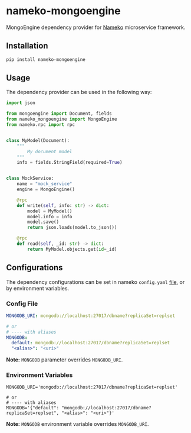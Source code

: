 # nameko-mongoengine
MongoEngine dependency provider for [Nameko](https://github.com/nameko/nameko) microservice framework.

## Installation

```bash
pip install nameko-mongoengine
```

## Usage

The dependency provider can be used in the following way:
```python
import json

from mongoengine import Document, fields
from nameko_mongoengine import MongoEngine
from nameko.rpc import rpc


class MyModel(Document):
    """
        My document model
    """
    info = fields.StringField(required=True)


class MockService:
    name = "mock_service"
    engine = MongoEngine()

    @rpc
    def write(self, info: str) -> dict:
        model = MyModel()
        model.info = info
        model.save()
        return json.loads(model.to_json())

    @rpc
    def read(self, _id: str) -> dict:
        return MyModel.objects.get(id=_id)
```

## Configurations

The dependency configurations can be set in nameko `config.yaml` [file](https://docs.nameko.io/en/stable/cli.html), or by environment variables. 

### Config File

```yaml
MONGODB_URI: mongodb://localhost:27017/dbname?replicaSet=replset

# or
# ---- with aliases
MONGODB:
  default: mongodb://localhost:27017/dbname?replicaSet=replset
  "<alias>": "<uri>"
```

**Note:** `MONGODB` parameter overrides `MONGODB_URI`.

### Environment Variables

```.env
MONGODB_URI='mongodb://localhost:27017/dbname?replicaSet=replset'

# or
# ---- with aliases
MONGODB='{"default": "mongodb://localhost:27017/dbname?replicaSet=replset", "<alias>": "<uri>"}'
```

**Note:** `MONGODB` environment variable overrides `MONGODB_URI`.
